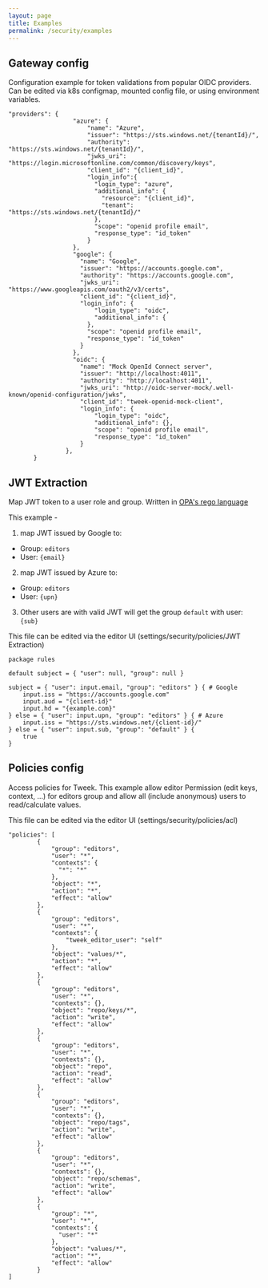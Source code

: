 ```yaml
---
layout: page
title: Examples
permalink: /security/examples
---
```


## Gateway config

Configuration example for token validations from popular OIDC providers.
Can be edited via k8s configmap, mounted config file, or using environment variables.

```
"providers": {
                  "azure": {
                      "name": "Azure",
                      "issuer": "https://sts.windows.net/{tenantId}/",
                      "authority": "https://sts.windows.net/{tenantId}/",
                      "jwks_uri": "https://login.microsoftonline.com/common/discovery/keys",
                      "client_id": "{client_id}",
                      "login_info":{
                        "login_type": "azure",
                        "additional_info": {
                          "resource": "{client_id}",
                          "tenant": "https://sts.windows.net/{tenantId}/"
                        },
                        "scope": "openid profile email",
                        "response_type": "id_token"
                      }
                  },
                  "google": {
                    "name": "Google",
                    "issuer": "https://accounts.google.com",
                    "authority": "https://accounts.google.com",
                    "jwks_uri": "https://www.googleapis.com/oauth2/v3/certs",
                    "client_id": "{client_id}",
                    "login_info": {
                        "login_type": "oidc",
                        "additional_info": {
                      },
                      "scope": "openid profile email",
                      "response_type": "id_token"
                    }
                  },
                  "oidc": {
                    "name": "Mock OpenId Connect server",
                    "issuer": "http://localhost:4011",
                    "authority": "http://localhost:4011",
                    "jwks_uri": "http://oidc-server-mock/.well-known/openid-configuration/jwks",
                    "client_id": "tweek-openid-mock-client",
                    "login_info": {
                        "login_type": "oidc",
                        "additional_info": {},
                        "scope": "openid profile email",
                        "response_type": "id_token"
                    }
                },
       }
```

## JWT Extraction

Map JWT token to a user role and group.
Written in [OPA's rego language](https://www.openpolicyagent.org/docs/latest/how-do-i-write-policies/)

This example -

1. map JWT issued by Google to:

- Group: `editors`
- User: `{email}`

2. map JWT issued by Azure to:

- Group: `editors`
- User: `{upn}`

3. Other users are with valid JWT will get the group `default` with user: `{sub}`

This file can be edited via the editor UI (settings/security/policies/JWT Extraction)

```
package rules

default subject = { "user": null, "group": null }

subject = { "user": input.email, "group": "editors" } { # Google
    input.iss = "https://accounts.google.com"
    input.aud = "{client-id}"
    input.hd = "{example.com}"
} else = { "user": input.upn, "group": "editors" } { # Azure
    input.iss = "https://sts.windows.net/{client-id}/"
} else = { "user": input.sub, "group": "default" } {
    true
}
```

## Policies config

Access policies for Tweek.
This example allow editor Permission (edit keys, context, ...) for editors group and allow all (include anonymous) users to read/calculate values.

This file can be edited via the editor UI (settings/security/policies/acl)

```
"policies": [
        {
            "group": "editors",
            "user": "*",
            "contexts": {
              "*": "*"
            },
            "object": "*",
            "action": "*",
            "effect": "allow"
        },
        {
            "group": "editors",
            "user": "*",
            "contexts": {
                "tweek_editor_user": "self"
            },
            "object": "values/*",
            "action": "*",
            "effect": "allow"
        },
        {
            "group": "editors",
            "user": "*",
            "contexts": {},
            "object": "repo/keys/*",
            "action": "write",
            "effect": "allow"
        },
        {
            "group": "editors",
            "user": "*",
            "contexts": {},
            "object": "repo",
            "action": "read",
            "effect": "allow"
        },
        {
            "group": "editors",
            "user": "*",
            "contexts": {},
            "object": "repo/tags",
            "action": "write",
            "effect": "allow"
        },
        {
            "group": "editors",
            "user": "*",
            "contexts": {},
            "object": "repo/schemas",
            "action": "write",
            "effect": "allow"
        },
        {
            "group": "*",
            "user": "*",
            "contexts": {
              "user": "*"
            },
            "object": "values/*",
            "action": "*",
            "effect": "allow"
        }
]
```
